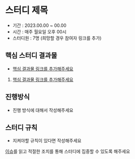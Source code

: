 # 스터디 제목

- 기간 : 2023.00.00 ~ 00.00
- 시간 : 매주 월요일 오후 00시
- 스터디원 : 7명
(희망할 경우 참여자 링크를 추가)

## 핵심 스터디 결과물

- [핵심 결과물 링크를 추가해주세요](https://github.com/Learning-Is-Vital-In-Development)
1. [핵심 결과물 링크를 추가해주세요](https://github.com/Learning-Is-Vital-In-Development)

## 진행방식

- 진행 방식에 대해서 작성해주세요

## 스터디 규칙

- 지켜야할 규칙이 있다면 작성해주세요

[이슈](https://github.com/Learning-Is-Vital-In-Development/study-template/issues)를 읽고 적절한 조치를 통해 스터디에 집중할 수 있도록 해주세요
